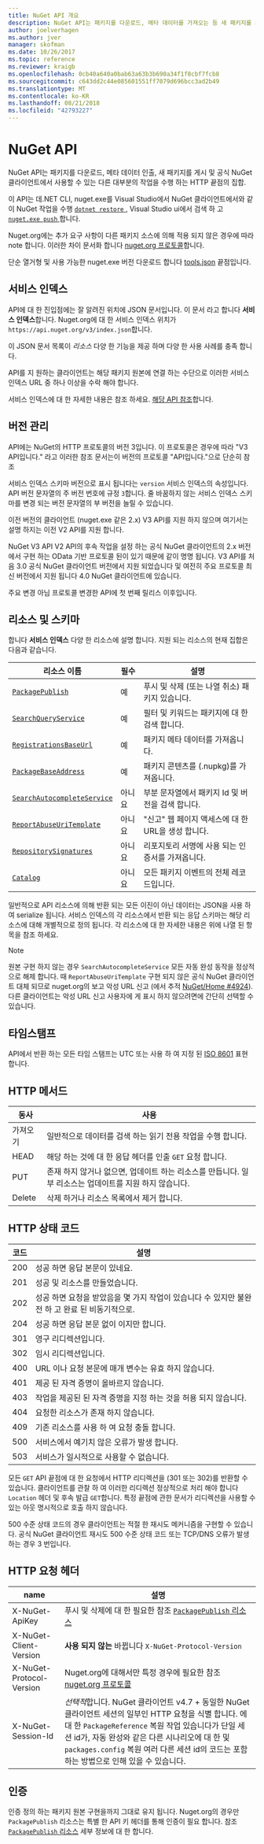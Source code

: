 ```yaml
---
title: NuGet API 개요
description: NuGet API는 패키지를 다운로드, 메타 데이터를 가져오는 등 새 패키지를 게시 하는 HTTP 끝점의 집합.
author: joelverhagen
ms.author: jver
manager: skofman
ms.date: 10/26/2017
ms.topic: reference
ms.reviewer: kraigb
ms.openlocfilehash: 0cb40a640a0bab63a63b3b690a34f1f8cbf7fcb8
ms.sourcegitcommit: c643dd2c44e085601551ff7079d696bcc3ad2b49
ms.translationtype: MT
ms.contentlocale: ko-KR
ms.lasthandoff: 08/21/2018
ms.locfileid: "42793227"
---
```

# <a name="nuget-api"></a>NuGet API

NuGet API는 패키지를 다운로드, 메타 데이터 인출, 새 패키지를 게시 및 공식 NuGet 클라이언트에서 사용할 수 있는 다른 대부분의 작업을 수행 하는 HTTP 끝점의 집합.

이 API는 데.NET CLI, nuget.exe를 Visual Studio에서 NuGet 클라이언트에서와 같이 NuGet 작업을 수행 [ `dotnet restore` ](/dotnet/articles/core/preview3/tools/dotnet-restore), Visual Studio ui에서 검색 하 고 [ `nuget.exe push` ](../tools/cli-ref-push.md)합니다.

Nuget.org에는 추가 요구 사항이 다른 패키지 소스에 의해 적용 되지 않은 경우에 따라 note 합니다. 이러한 차이 문서화 합니다 [nuget.org 프로토콜](nuget-protocols.md)합니다.

단순 열거형 및 사용 가능한 nuget.exe 버전 다운로드 합니다 [tools.json](tools-json.md) 끝점입니다.

## <a name="service-index"></a>서비스 인덱스

API에 대 한 진입점에는 잘 알려진 위치에 JSON 문서입니다. 이 문서 라고 합니다 **서비스 인덱스**합니다. Nuget.org에 대 한 서비스 인덱스 위치가 `https://api.nuget.org/v3/index.json`합니다.

이 JSON 문서 목록이 *리소스* 다양 한 기능을 제공 하며 다양 한 사용 사례를 충족 합니다.

API를 지 원하는 클라이언트는 해당 패키지 원본에 연결 하는 수단으로 이러한 서비스 인덱스 URL 중 하나 이상을 수락 해야 합니다.

서비스 인덱스에 대 한 자세한 내용은 참조 하세요. [해당 API 참조](service-index.md)합니다.

## <a name="versioning"></a>버전 관리

API에는 NuGet의 HTTP 프로토콜의 버전 3입니다. 이 프로토콜은 경우에 따라 "V3 API입니다." 라고 이러한 참조 문서는이 버전의 프로토콜 "API입니다."으로 단순히 참조

서비스 인덱스 스키마 버전으로 표시 됩니다는 `version` 서비스 인덱스의 속성입니다. API 버전 문자열의 주 버전 번호에 규정 `3`합니다. 줄 바꿈하지 않는 서비스 인덱스 스키마를 변경 되는 버전 문자열의 부 버전을 늘릴 수 있습니다.

이전 버전의 클라이언트 (nuget.exe 같은 2.x) V3 API를 지원 하지 않으며 여기서는 설명 하지는 이전 V2 API를 지원 합니다.

NuGet V3 API V2 API의 후속 작업을 설정 하는 공식 NuGet 클라이언트의 2.x 버전에서 구현 하는 OData 기반 프로토콜 된이 있기 때문에 같이 명명 됩니다. V3 API를 처음 3.0 공식 NuGet 클라이언트 버전에서 지원 되었습니다 및 여전히 주요 프로토콜 최신 버전에서 지원 됩니다 4.0 NuGet 클라이언트에 있습니다. 

주요 변경 아님 프로토콜 변경한 API에 첫 번째 릴리스 이후입니다.

## <a name="resources-and-schema"></a>리소스 및 스키마

합니다 **서비스 인덱스** 다양 한 리소스에 설명 합니다. 지원 되는 리소스의 현재 집합은 다음과 같습니다.

리소스 이름                                                          | 필수 | 설명
---------------------------------------------------------------------- | -------- | -----------
[`PackagePublish`](package-publish-resource.md)                        | 예      | 푸시 및 삭제 (또는 나열 취소) 패키지 있습니다.
[`SearchQueryService`](search-query-service-resource.md)               | 예      | 필터 및 키워드는 패키지에 대 한 검색 합니다.
[`RegistrationsBaseUrl`](registration-base-url-resource.md)            | 예      | 패키지 메타 데이터를 가져옵니다.
[`PackageBaseAddress`](package-base-address-resource.md)               | 예      | 패키지 콘텐츠를 (.nupkg)를 가져옵니다.
[`SearchAutocompleteService`](search-autocomplete-service-resource.md) | 아니요       | 부분 문자열에서 패키지 Id 및 버전을 검색 합니다.
[`ReportAbuseUriTemplate`](report-abuse-resource.md)                   | 아니요       | "신고" 웹 페이지 액세스에 대 한 URL을 생성 합니다.
[`RepositorySignatures`](repository-signatures-resource.md)            | 아니요       | 리포지토리 서명에 사용 되는 인증서를 가져옵니다.
[`Catalog`](catalog-resource.md)                                       | 아니요       | 모든 패키지 이벤트의 전체 레코드입니다.

일반적으로 API 리소스에 의해 반환 되는 모든 이진이 아닌 데이터는 JSON을 사용 하 여 serialize 됩니다. 서비스 인덱스의 각 리소스에서 반환 되는 응답 스키마는 해당 리소스에 대해 개별적으로 정의 됩니다. 각 리소스에 대 한 자세한 내용은 위에 나열 된 항목을 참조 하세요.

> [!Note]
> 원본 구현 하지 않는 경우 `SearchAutocompleteService` 모든 자동 완성 동작을 정상적으로 해제 합니다. 때 `ReportAbuseUriTemplate` 구현 되지 않은 공식 NuGet 클라이언트 대체 되므로 nuget.org의 보고 악성 URL 신고 (에서 추적 [NuGet/Home #4924](https://github.com/NuGet/Home/issues/4924)). 다른 클라이언트는 악성 URL 신고 사용자에 게 표시 하지 않으려면에 간단히 선택할 수 있습니다.

## <a name="timestamps"></a>타임스탬프

API에서 반환 하는 모든 타임 스탬프는 UTC 또는 사용 하 여 지정 된 [ISO 8601](https://www.iso.org/iso-8601-date-and-time-format.html) 표현 합니다. 

## <a name="http-methods"></a>HTTP 메서드

동사   | 사용
------ | -----------
가져오기    | 일반적으로 데이터를 검색 하는 읽기 전용 작업을 수행 합니다.
HEAD   | 해당 하는 것에 대 한 응답 헤더를 인출 `GET` 요청 합니다.
PUT    | 존재 하지 않거나 없으면, 업데이트 하는 리소스를 만듭니다. 일부 리소스는 업데이트를 지원 하지 않습니다.
Delete | 삭제 하거나 리소스 목록에서 제거 합니다.

## <a name="http-status-codes"></a>HTTP 상태 코드

코드 | 설명
---- | -----
200  | 성공 하면 응답 본문이 있네요.
201  | 성공 및 리소스를 만들었습니다.
202  | 성공 하면 요청을 받았음을 몇 가지 작업이 있습니다 수 있지만 불완전 하 고 완료 된 비동기적으로.
204  | 성공 하면 응답 본문 없이 이지만 합니다.
301  | 영구 리디렉션입니다.
302  | 임시 리디렉션입니다.
400  | URL 이나 요청 본문에 매개 변수는 유효 하지 않습니다.
401  | 제공 된 자격 증명이 올바르지 않습니다.
403  | 작업을 제공된 된 자격 증명을 지정 하는 것을 허용 되지 않습니다.
404  | 요청한 리소스가 존재 하지 않습니다.
409  | 기존 리소스를 사용 하 여 요청 충돌 합니다.
500  | 서비스에서 예기치 않은 오류가 발생 합니다.
503  | 서비스가 일시적으로 사용할 수 없습니다.

모든 `GET` API 끝점에 대 한 요청에서 HTTP 리디렉션을 (301 또는 302)를 반환할 수 있습니다. 클라이언트를 관찰 하 여 이러한 리디렉션 정상적으로 처리 해야 합니다 `Location` 헤더 및 후속 발급 `GET`합니다. 특정 끝점에 관한 문서가 리디렉션을 사용할 수 있는 아웃 명시적으로 호출 하지 않습니다.

500 수준 상태 코드의 경우 클라이언트는 적절 한 재시도 메커니즘을 구현할 수 있습니다. 공식 NuGet 클라이언트 재시도 500 수준 상태 코드 또는 TCP/DNS 오류가 발생 하는 경우 3 번입니다.

## <a name="http-request-headers"></a>HTTP 요청 헤더

name                     | 설명
------------------------ | -----------
X-NuGet-ApiKey           | 푸시 및 삭제에 대 한 필요한 참조 [ `PackagePublish` 리소스](package-publish-resource.md)
X-NuGet-Client-Version   | **사용 되지 않는** 바뀝니다 `X-NuGet-Protocol-Version`
X-NuGet-Protocol-Version | Nuget.org에 대해서만 특정 경우에 필요한 참조 [nuget.org 프로토콜](NuGet-Protocols.md)
X-NuGet-Session-Id       | *선택적*합니다. NuGet 클라이언트 v4.7 + 동일한 NuGet 클라이언트 세션의 일부인 HTTP 요청을 식별 합니다. 에 대 한 `PackageReference` 복원 작업 있습니다가 단일 세션 id가, 자동 완성와 같은 다른 시나리오에 대 한 및 `packages.config` 복원 여러 다른 세션 id의 코드는 포함 하는 방법으로 인해 있을 수 있습니다.

## <a name="authentication"></a>인증

인증 정의 하는 패키지 원본 구현을까지 그대로 유지 됩니다. Nuget.org의 경우만 `PackagePublish` 리소스는 특별 한 API 키 헤더를 통해 인증이 필요 합니다. 참조 [ `PackagePublish` 리소스](package-publish-resource.md) 세부 정보에 대 한 합니다.
